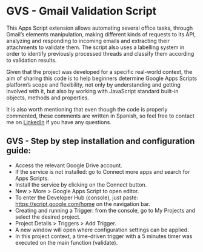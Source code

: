 # GVS - Gmail Validation Script



This Apps Script extension allows automating several office tasks, through Gmail’s elements manipulation, making different kinds of requests to its API, analyzing and responding to incoming emails and extracting their attachments to validate them. The script also uses a labelling system in order to identify previously processed threads and classify them according to validation results.

Given that the project was developed for a specific real-world context, the aim of sharing this code is to help beginners determine Google Apps Scripts platform’s scope and flexibility, not only by understanding and getting involved with it, but also by working with JavaScript standard built-in objects, methods and properties. 

It is also worth mentioning that even though the code is properly commented, these comments are written in Spanish, so feel free to contact me on [LinkedIn](https://www.linkedin.com/in/matias-lopez-revoreda/) if you have any questions.




## GVS - Step by step installation and configuration guide:


* Access the relevant Google Drive account.
* If the service is not installed: go to Connect more apps and search for Apps Scripts.
* Install the service by clicking on the Connect button.
* New > More > Google Apps Script to open editor.
* To enter the Developer Hub (console), just paste: https://script.google.com/home on the navigation bar.
* Creating and running a Trigger: from the console, go to My Projects and select the desired project.
* Project Details > Triggers > Add Trigger.
* A new window will open where configuration settings can be applied.
* In this project context, a time-driven trigger with a 5 minutes timer was executed on the main function (validate).
